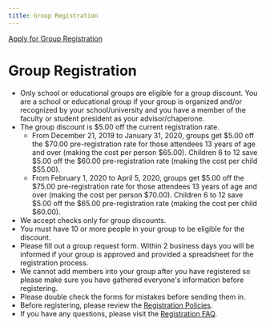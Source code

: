 ```yaml
---
title: Group Registration
---
```

<div class="menu-secondary col-sm-3 float-right">
  <a href="/AB-Site-Redesign/info/group_registration/group_registration_form.html" class="btn btn-secondary">
    Apply for Group Registration
  </a>
</div>

# Group Registration

* Only school or educational groups are eligible for a group discount. You are a school or educational group if your group is organized and/or recognized by your school/university and you have a member of the faculty or student president as your advisor/chaperone.
* The group discount is $5.00 off the current registration rate.
  * From December 21, 2019 to January 31, 2020, groups get $5.00 off the $70.00 pre-registration rate for those attendees 13 years of age and over (making the cost per person $65.00).  Children 6 to 12 save $5.00 off the $60.00 pre-registration rate (making the cost per child $55.00).
  * From February 1, 2020 to April 5, 2020, groups get $5.00 off the $75.00 pre-registration rate for those attendees 13 years of age and over (making the cost per person $70.00).  Children 6 to 12 save $5.00 off the $65.00 pre-registration rate (making the cost per child $60.00).
* We accept checks only for group discounts.
* You must have 10 or more people in your group to be eligible for the discount.
* Please fill out a group request form. Within 2 business days you will be informed if your group is approved and provided a spreadsheet for the registration process.
* We cannot add members into your group after you have registered so please make sure you have gathered everyone's information before registering.
* Please double check the forms for mistakes before sending them in.
* Before registering, please review the [Registration Policies](/policy/registration_policy/).
* If you have any questions, please visit the [Registration FAQ](/policy/registration_faq/).
